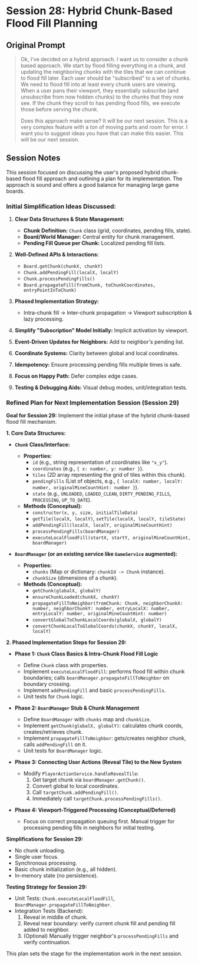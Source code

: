# Session 28: Hybrid Chunk-Based Flood Fill Planning

## Original Prompt

> Ok, I've decided on a hybrid approach. I want us to consider a chunk based approach. We start by flood filling everything in a chunk, and updating the neighboring chunks with the tiles that we can continue to flood fill later. Each user should be "subscribed" to a set of chunks. We need to flood fill into at least every chunk users are viewing. When a user pans their viewport, they essentially subscribe (and unsubscribe from now hidden chunks) to the chunks that they now see. If the chunk they scroll to has pending flood fills, we execute those before serving the chunk.
>
> Does this approach make sense? It will be our next session. This is a very complex feature with a ton of moving parts and room for error. I want you to suggest ideas you have that can make this easier. This will be our next session.

## Session Notes

This session focused on discussing the user's proposed hybrid chunk-based flood fill approach and outlining a plan for its implementation. The approach is sound and offers a good balance for managing large game boards.

### Initial Simplification Ideas Discussed:

1.  **Clear Data Structures & State Management:**
    *   **Chunk Definition:** `Chunk` class (grid, coordinates, pending fills, state).
    *   **Board/World Manager:** Central entity for chunk management.
    *   **Pending Fill Queue per Chunk:** Localized pending fill lists.

2.  **Well-Defined APIs & Interactions:**
    *   `Board.getChunk(chunkX, chunkY)`
    *   `Chunk.addPendingFill(localX, localY)`
    *   `Chunk.processPendingFills()`
    *   `Board.propagateFill(fromChunk, toChunkCoordinates, entryPointInToChunk)`

3.  **Phased Implementation Strategy:**
    *   Intra-chunk fill -> Inter-chunk propagation -> Viewport subscription & lazy processing.

4.  **Simplify "Subscription" Model Initially:** Implicit activation by viewport.

5.  **Event-Driven Updates for Neighbors:** Add to neighbor's pending list.

6.  **Coordinate Systems:** Clarity between global and local coordinates.

7.  **Idempotency:** Ensure processing pending fills multiple times is safe.

8.  **Focus on Happy Path:** Defer complex edge cases.

9.  **Testing & Debugging Aids:** Visual debug modes, unit/integration tests.

### Refined Plan for Next Implementation Session (Session 29)

**Goal for Session 29:** Implement the initial phase of the hybrid chunk-based flood fill mechanism.

**1. Core Data Structures:**

*   **`Chunk` Class/Interface:**
    *   **Properties:**
        *   `id` (e.g., string representation of coordinates like `"x_y"`).
        *   `coordinates` (e.g., `{ x: number, y: number }`).
        *   `tiles` (2D array representing the grid of tiles within this chunk).
        *   `pendingFills` (List of objects, e.g., `{ localX: number, localY: number, originalMineCountHint: number }`).
        *   `state` (e.g., `UNLOADED`, `LOADED_CLEAN`, `DIRTY_PENDING_FILLS`, `PROCESSING`, `UP_TO_DATE`).
    *   **Methods (Conceptual):**
        *   `constructor(x, y, size, initialTileData)`
        *   `getTile(localX, localY)`, `setTile(localX, localY, tileState)`
        *   `addPendingFill(localX, localY, originalMineCountHint)`
        *   `processPendingFills(boardManager)`
        *   `executeLocalFloodFill(startX, startY, originalMineCountHint, boardManager)`

*   **`BoardManager` (or an existing service like `GameService` augmented):**
    *   **Properties:**
        *   `chunks` (Map or dictionary: `chunkId -> Chunk` instance).
        *   `chunkSize` (dimensions of a chunk).
    *   **Methods (Conceptual):**
        *   `getChunk(globalX, globalY)`
        *   `ensureChunkLoaded(chunkX, chunkY)`
        *   `propagateFillToNeighbor(fromChunk: Chunk, neighborChunkX: number, neighborChunkY: number, entryLocalX: number, entryLocalY: number, originalMineCountHint: number)`
        *   `convertGlobalToChunkLocalCoords(globalX, globalY)`
        *   `convertChunkLocalToGlobalCoords(chunkX, chunkY, localX, localY)`

**2. Phased Implementation Steps for Session 29:**

*   **Phase 1: `Chunk` Class Basics & Intra-Chunk Flood Fill Logic**
    *   Define `Chunk` class with properties.
    *   Implement `executeLocalFloodFill`: performs flood fill within chunk boundaries; calls `boardManager.propagateFillToNeighbor` on boundary crossing.
    *   Implement `addPendingFill` and basic `processPendingFills`.
    *   Unit tests for `Chunk` logic.

*   **Phase 2: `BoardManager` Stub & Chunk Management**
    *   Define `BoardManager` with `chunks` map and `chunkSize`.
    *   Implement `getChunk(globalX, globalY)`: calculates chunk coords, creates/retrieves chunk.
    *   Implement `propagateFillToNeighbor`: gets/creates neighbor chunk, calls `addPendingFill` on it.
    *   Unit tests for `BoardManager` logic.

*   **Phase 3: Connecting User Actions (Reveal Tile) to the New System**
    *   Modify `PlayerActionService.handleRevealTile`:
        1.  Get target chunk via `boardManager.getChunk()`.
        2.  Convert global to local coordinates.
        3.  Call `targetChunk.addPendingFill()`.
        4.  Immediately call `targetChunk.processPendingFills()`.

*   **Phase 4: Viewport-Triggered Processing (Conceptual/Deferred)**
    *   Focus on correct propagation queuing first. Manual trigger for processing pending fills in neighbors for initial testing.

**Simplifications for Session 29:**
*   No chunk unloading.
*   Single user focus.
*   Synchronous processing.
*   Basic chunk initialization (e.g., all hidden).
*   In-memory state (no persistence).

**Testing Strategy for Session 29:**
*   Unit Tests: `Chunk.executeLocalFloodFill`, `BoardManager.propagateFillToNeighbor`.
*   Integration Tests (Backend):
    1.  Reveal in middle of chunk.
    2.  Reveal near boundary: verify current chunk fill and pending fill added to neighbor.
    3.  (Optional) Manually trigger neighbor's `processPendingFills` and verify continuation.

This plan sets the stage for the implementation work in the next session.
